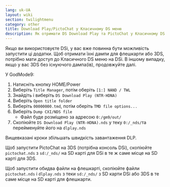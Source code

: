 ```yaml
---
lang: uk-UA
layout: wiki
section: twilightmenu
category: other
title: Download Play/PictoChat у Класичному DS меню
description: Як отримати DS Download Play та PictoChat у Класичному DS меню в TWiLight Menu++
---
```


Якщо ви використовуєте DSi, у вас вже повинна бути можливість запустити ці додатки. Щоб отримати їхні дампи для флешкарти або 3DS, потрібно мати доступ до Класичного DS меню на DSi. В іншому випадку, якщо у вас 3DS без існуючого дампа(ів), продовжуйте далі.

У GodMode9:
1. Натисніть кнопку HOME/Power
1. Виберіть `Title Manager`, потім оберіть `[1:] NAND / TWL`
1. Знайдіть і виберіть `DS Download Play (NTR-HDNA)`
1. Виберіть `Open title folder`
1. Виберіть `00000000.tmd`, потім оберіть `TMD file options...`
1. Виберіть `Dump CXI/NDS file`
   - Файл буде розміщено за адресою `0:/gm9/out/`
1. Скопіюйте `DS Download Play (NTR-HDNA).nds` у теку `0:/_nds/`та перейменуйте його на `dlplay.nds`

Вищевказані кроки збільшать швидкість завантаження DLP.

Щоб запустити PictoChat на 3DS (потрібна консоль DSi), скопіюйте `pictochat.nds` з `sd:/_nds/` на SD карті для DSi в те ж саме місце на SD карті для 3DS.

Щоб запустити обидва файли на флешкарті, скопіюйте файли `pictochat.nds` і `dlplay.nds` з теки `sd:/_nds/` з SD карти DSi або 3DS в те саме місце на SD карті для флешкарти.
